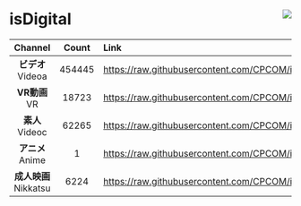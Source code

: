 # isDigital <img align="right" src="https://img.shields.io/github/last-commit/CPCOM/isDigital"/>  
  
| Channel | Count | Link |  
| :-----: | :---: | :--- |  
|**ビデオ**<br />Videoa | 454445 | https://raw.githubusercontent.com/CPCOM/isDigital/main/Videoa.txt |  
|**VR動画**<br />VR | 18723 | https://raw.githubusercontent.com/CPCOM/isDigital/main/VR.txt |  
|**素人**<br />Videoc | 62265 | https://raw.githubusercontent.com/CPCOM/isDigital/main/Videoc.txt |  
|**アニメ**<br />Anime | 1 | https://raw.githubusercontent.com/CPCOM/isDigital/main/Anime.txt |  
|**成人映画**<br />Nikkatsu | 6224 | https://raw.githubusercontent.com/CPCOM/isDigital/main/Nikkatsu.txt |  